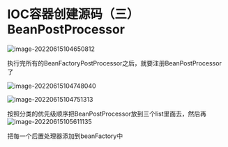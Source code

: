 # IOC容器创建源码（三）BeanPostProcessor

![image-20220615104650812](C:\Users\HP\AppData\Roaming\Typora\typora-user-images\image-20220615104650812.png)

执行完所有的BeanFactoryPostProcessor之后，就要注册BeanPostProcessor了

![image-20220615104748040](C:\Users\HP\AppData\Roaming\Typora\typora-user-images\image-20220615104748040.png)

![image-20220615104751313](C:\Users\HP\AppData\Roaming\Typora\typora-user-images\image-20220615104751313.png)

按照分类的优先级顺序把BeanPostProcessor放到三个list里面去，然后再![image-20220615105611135](C:\Users\HP\AppData\Roaming\Typora\typora-user-images\image-20220615105611135.png)

把每一个后置处理器添加到beanFactory中

